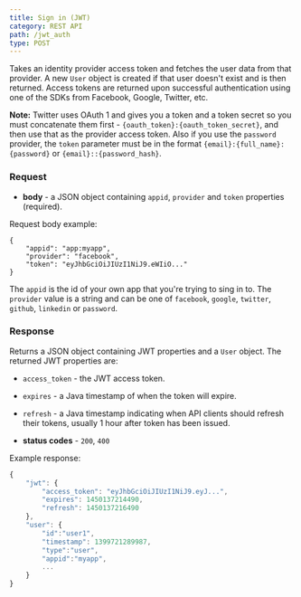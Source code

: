 ```yaml
---
title: Sign in (JWT)
category: REST API
path: /jwt_auth
type: POST
---
```


Takes an identity provider access token and fetches the user data from that provider. A new `User` object is created
if that user doesn't exist and is then returned. Access tokens are returned upon successful authentication
using one of the SDKs from Facebook, Google, Twitter, etc.

**Note:** Twitter uses OAuth 1 and gives you a token and a token secret so you must concatenate them first -
`{oauth_token}:{oauth_token_secret}`, and then use that as the provider access token.
Also if you use the `password` provider, the `token` parameter must be in the format `{email}:{full_name}:{password}` or
`{email}::{password_hash}`.

### Request

- **body** - a JSON object containing `appid`, `provider` and `token` properties (required).

Request body example:
```
{
	"appid": "app:myapp",
	"provider": "facebook",
	"token": "eyJhbGciOiJIUzI1NiJ9.eWIiO..."
}
```
The `appid` is the id of your own app that you're trying to sing in to. The `provider` value is a string and can be
one of `facebook`, `google`, `twitter`, `github`, `linkedin` or `password`.

### Response

Returns a JSON object containing JWT properties and a `User` object. The returned JWT properties are:

- `access_token` - the JWT access token.
- `expires` - a Java timestamp of when the token will expire.
- `refresh` - a Java timestamp indicating when API clients should refresh their tokens,
usually 1 hour after token has been issued.

- **status codes** - `200`, `400`

Example response:
```js
{
	"jwt": {
		"access_token": "eyJhbGciOiJIUzI1NiJ9.eyJ...",
		"expires": 1450137214490,
		"refresh": 1450137216490
	},
	"user": {
		"id":"user1",
		"timestamp": 1399721289987,
		"type":"user",
		"appid":"myapp",
		...
	}
}
```